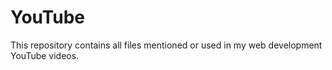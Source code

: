 # YouTube
This repository contains all files mentioned or used in my web development YouTube videos.

